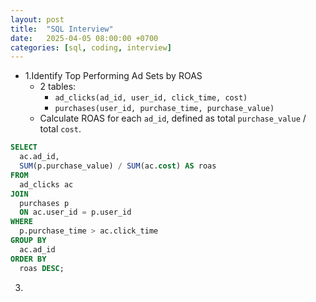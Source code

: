 ```yaml
---
layout: post
title:  "SQL Interview"
date:   2025-04-05 08:00:00 +0700
categories: [sql, coding, interview]
---
```


- 1.Identify Top Performing Ad Sets by ROAS
  - 2 tables:
    - `ad_clicks(ad_id, user_id, click_time, cost)`
    - `purchases(user_id, purchase_time, purchase_value)`
  - Calculate ROAS for each `ad_id`, defined as total `purchase_value` / total `cost`.

~~~sql
SELECT 
  ac.ad_id,
  SUM(p.purchase_value) / SUM(ac.cost) AS roas
FROM 
  ad_clicks ac
JOIN 
  purchases p
  ON ac.user_id = p.user_id
WHERE 
  p.purchase_time > ac.click_time
GROUP BY 
  ac.ad_id
ORDER BY 
  roas DESC;

~~~
3. 


